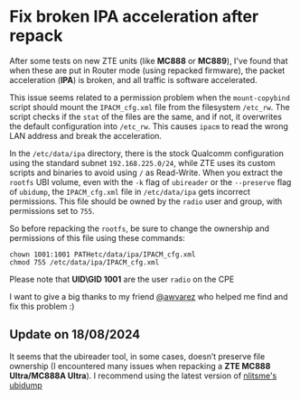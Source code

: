 
# Fix broken IPA acceleration after repack

After some tests on new ZTE units (like **MC888** or **MC889**), I've found that when these are put in Router mode (using repacked firmware), the packet acceleration (**IPA**) is broken, and all traffic is software accelerated.

This issue seems related to a permission problem when the `mount-copybind` script should mount the `IPACM_cfg.xml` file from the filesystem `/etc_rw`. The script checks if the `stat` of the files are the same, and if not, it overwrites the default configuration into `/etc_rw`. This causes `ipacm` to read the wrong LAN address and break the acceleration.

In the `/etc/data/ipa` directory, there is the stock Qualcomm configuration using the standard subnet `192.168.225.0/24`, while ZTE uses its custom scripts and binaries to avoid using `/` as Read-Write. When you extract the `rootfs` UBI volume, even with the `-k` flag of `ubireader` or the `--preserve` flag of `ubidump`, the `IPACM_cfg.xml` file in `/etc/data/ipa` gets incorrect permissions. This file should be owned by the `radio` user and group, with permissions set to `755`.

So before repacking the `rootfs`, be sure to change the ownership and permissions of this file using these commands:

```
chown 1001:1001 PATHetc/data/ipa/IPACM_cfg.xml
chmod 755 /etc/data/ipa/IPACM_cfg.xml

```
Please note that **UID\GID 1001** are the user `radio` on the CPE

I want to give a big thanks to my friend [@awvarez](https://github.com/avwarez) who helped me find and fix this problem :)

## Update on 18/08/2024
It seems that the ubireader tool, in some cases, doesn’t preserve file ownership (I encountered many issues when repacking a **ZTE MC888 Ultra/MC888A Ultra**). I recommend using the latest version of [nlitsme's ubidump](https://github.com/nlitsme/ubidump/) 
